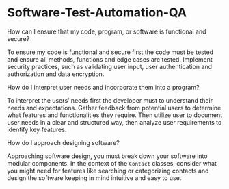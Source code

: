 # Software-Test-Automation-QA
How can I ensure that my code, program, or software is functional and secure?

To ensure my code is functional and secure first the code must be tested and ensure all methods, functions and edge cases are tested. Implement security practices, such as validating user input, user authentication and authorization and data encryption.

How do I interpret user needs and incorporate them into a program?

To interpret the users’ needs first the developer must to understand their needs and expectations. Gather feedback from potential users to determine what features and functionalities they require. Then utilize user to document user needs in a clear and structured way, then analyze user requirements to identify key features.

How do I approach designing software?

Approaching software design, you must break down your software into modular components. In the context of the `Contact` classes, consider what you might need for features like searching or categorizing contacts and design the software keeping in mind intuitive and easy to use.


